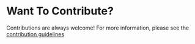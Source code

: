 # Want To Contribute?

Contributions are always welcome! For more information, please see the [contribution guidelines](https://github.com/iamnotstatic/multichain-crypto-wallet/blob/main/CONTRIBUTING.md)
